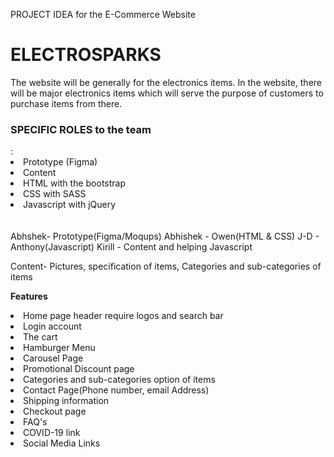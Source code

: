 PROJECT IDEA for the E-Commerce Website

 <h1>ELECTROSPARKS</h1>
The website will be generally for the electronics items. In the website, there will be major electronics items which will serve the purpose of customers to purchase items from there.

<h3>SPECIFIC ROLES to the team</h3>:
<li>Prototype (Figma)</li> 
<li>Content</li>
<li>HTML with the bootstrap</li>
<li>CSS with SASS</li>
<li>Javascript with jQuery</li><br><br>
Abhshek- Prototype(Figma/Moqups)
Abhishek - Owen(HTML & CSS)
J-D - Anthony(Javascript)
Kirill - Content and helping Javascript

Content- Pictures, specification of items, Categories and sub-categories of items

<b>Features</b>
<li>Home page header require logos and search bar</li>
<li>Login account</li>
<li>The cart</li>
<li>Hamburger Menu</li>
<li>Carousel Page</li>
<li>Promotional Discount page</li>
<li>Categories and sub-categories option of items</li>
<li>Contact Page(Phone number, email Address)</li>
<li>Shipping information</li>
<li>Checkout page</li>
<li>FAQ's</li>
<li>COVID-19 link</li>
<li>Social Media Links</li>
